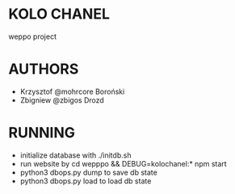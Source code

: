 # KOLO CHANEL 
weppo project

# AUTHORS
- Krzysztof @mohrcore Boroński
- Zbigniew @zbigos Drozd

# RUNNING
- initialize database with ./initdb.sh
- run website by cd wepppo && DEBUG=kolochanel:* npm start
- python3 dbops.py dump to save db state
- python3 dbops.py load to load db state